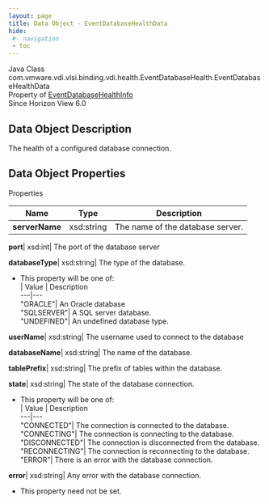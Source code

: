 ```yaml
---
layout: page
title: Data Object - EventDatabaseHealthData
hide:
 #- navigation
 - toc
---
```






Java Class
    com.vmware.vdi.vlsi.binding.vdi.health.EventDatabaseHealth.EventDatabaseHealthData  
Property of
     [EventDatabaseHealthInfo](vdi.health.EventDatabaseHealth.EventDatabaseHealthInfo.md#field_detail)  
Since 
    Horizon View 6.0

## Data Object Description 

The health of a configured database connection. 

## Data Object Properties

Properties

Name |  Type |  Description   
---|---|---  
**serverName**|  xsd:string|  The name of the database server.   
  
**port**|  xsd:int|  The port of the database server   
  
**databaseType**|  xsd:string|  The type of the database.   


  * This property will be one of:  
|  Value |  Description   
---|---  
"ORACLE"| An Oracle database  
"SQLSERVER"| A SQL server database.  
"UNDEFINED"| An undefined database type.  

  
**userName**|  xsd:string|  The username used to connect to the database   
  
**databaseName**|  xsd:string|  The name of the database.   
  
**tablePrefix**|  xsd:string|  The prefix of tables within the database.   
  
**state**|  xsd:string|  The state of the database connection.   


  * This property will be one of:  
|  Value |  Description   
---|---  
"CONNECTED"| The connection is connected to the database.  
"CONNECTING"| The connection is connecting to the database.  
"DISCONNECTED"| The connection is disconnected from the database.  
"RECONNECTING"| The connection is reconnecting to the database.  
"ERROR"| There is an error with the database connection.  

  
**error**|  xsd:string|  Any error with the database connection.   


* This property need not be set.

  
  
  
  
  
  

